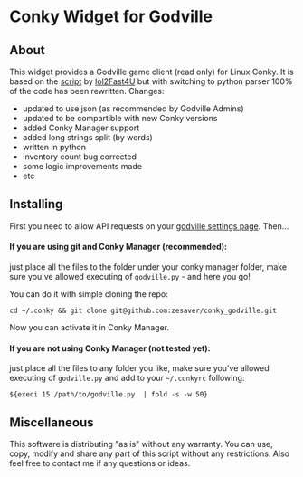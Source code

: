 Conky Widget for Godville
=========================

About
-----

This widget provides a Godville game client (read only) for Linux Conky. It is based on the [script](http://godville.net/forums/show_topic/257) by [lol2Fast4U](http://godville.net/gods/lol2Fast4U) but with switching to python parser 100% of the code has been rewritten.
Changes:
- updated to use json (as recommended by Godville Admins)
- updated to be compartible with new Conky versions
- added Conky Manager support
- added long strings split (by words)
- written in python
- inventory count bug corrected
- some logic improvements made
- etc

Installing
----------

First you need to allow API requests on your [godville settings page](http://godville.net/user/profile). Then...

#### If you are using git and Conky Manager (recommended):

just place all the files to the folder under your conky manager folder, make sure you've allowed executing of `godville.py` - and here you go!

You can do it with simple cloning the repo:

    cd ~/.conky && git clone git@github.com:zesaver/conky_godville.git

Now you can activate it in Conky Manager.

#### If you are not using Conky Manager (not tested yet):

just place all the files to any folder you like, make sure you've allowed executing of `godville.py` and add to your `~/.conkyrc` following:

    ${execi 15 /path/to/godville.py  | fold -s -w 50}


Miscellaneous
-------------

This software is distributing "as is" without any warranty. You can use, copy, modify and share any part of this script without any restrictions. Also feel free to contact me if any questions or ideas.
